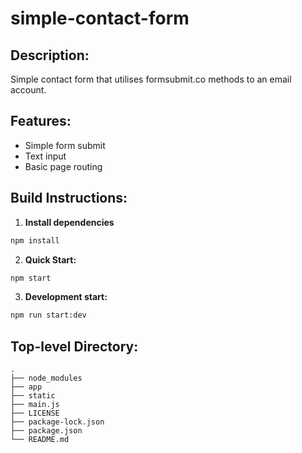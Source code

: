 # simple-contact-form

## Description:

Simple contact form that utilises formsubmit.co methods to an email account.

## Features:

- Simple form submit
- Text input
- Basic page routing

## Build Instructions:

1. **Install dependencies**
```sh
npm install
```

2. **Quick Start:**
```sh
npm start
```

3. **Development start:**
```sh
npm run start:dev
```

## Top-level Directory:

    .
    ├── node_modules
    ├── app
    ├── static
    ├── main.js
    ├── LICENSE
    ├── package-lock.json
    ├── package.json
    └── README.md